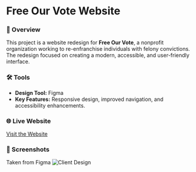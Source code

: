 # Free Our Vote Website  

### 🌟 Overview  
This project is a website redesign for **Free Our Vote**, a nonprofit organization working to re-enfranchise individuals with felony convictions. The redesign focused on creating a modern, accessible, and user-friendly interface.  

### 🛠️ Tools  
- **Design Tool:** Figma  
- **Key Features:** Responsive design, improved navigation, and accessibility enhancements.  

### 🌐 Live Website  
[Visit the Website](https://freeourvote.com/)  

### 🎨 Screenshots  
Taken from Figma
![Client Design](https://imgur.com/a/fbqDrXc)  

